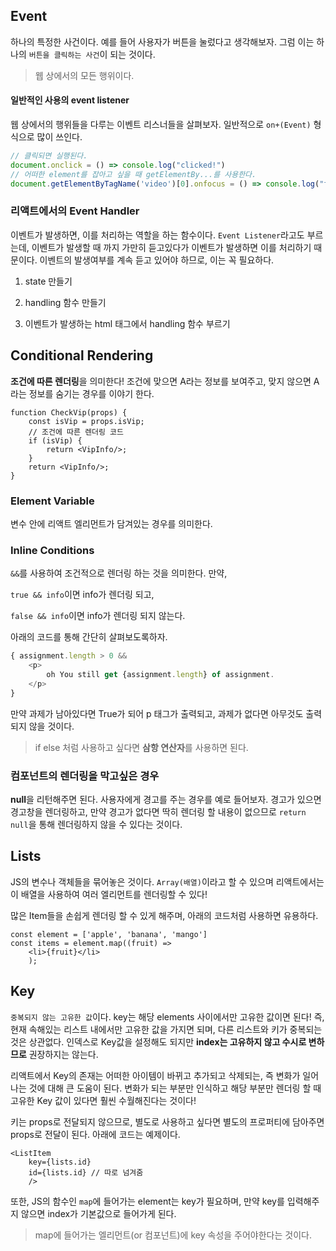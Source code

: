 ## Event

하나의 특정한 사건이다. 예를 들어 사용자가 버튼을 눌렀다고 생각해보자. 그럼 이는 하나의 `버튼을 클릭하는 사건`이 되는 것이다. 

> 웹 상에서의 모든 행위이다.

#### 일반적인 사용의 event listener

웹 상에서의 행위들을 다루는 이벤트 리스너들을 살펴보자. 일반적으로 `on+(Event)` 형식으로 많이 쓰인다.

```js
// 클릭되면 실행된다.
document.onclick = () => console.log("clicked!")
// 어떠한 element를 잡아고 싶을 때 getElementBy...를 사용한다.
document.getElementByTagName('video')[0].onfocus = () => console.log("focused!")
```

 ### 리액트에서의 Event Handler

이벤트가 발생하면, 이를 처리하는 역할을 하는 함수이다. `Event Listener`라고도 부르는데, 이벤트가 발생할 때 까지 가만히 듣고있다가 이벤트가 발생하면 이를 처리하기 때문이다. 이벤트의 발생여부를 계속 듣고 있어야 하므로, 이는 꼭 필요하다.

1. state 만들기

2. handling 함수 만들기

3. 이벤트가 발생하는 html 태그에서 handling 함수 부르기

   

## Conditional Rendering

**조건에 따른 렌더링**을 의미한다! 조건에 맞으면 A라는 정보를 보여주고, 맞지 않으면 A라는 정보를 숨기는 경우를 이야기 한다.

```react
function CheckVip(props) {
	const isVip = props.isVip;
    // 조건에 따른 렌더링 코드
    if (isVip) {
        return <VipInfo/>;
    }
    return <VipInfo/>;
}
```

### Element Variable

변수 안에 리액트 엘리먼트가 담겨있는 경우를 의미한다.

### Inline Conditions

`&&`를 사용하여 조건적으로 렌더링 하는 것을 의미한다. 만약,

`true && info`이면 info가 렌더링 되고,

`false && info`이면 info가 렌더링 되지 않는다.

아래의 코드를 통해 간단히 살펴보도록하자.

```js
{ assignment.length > 0 &&
	<p>
		oh You still get {assignment.length} of assignment.
	</p>
}
```

만약 과제가 남아있다면 True가 되어 p 태그가 출력되고, 과제가 없다면 아무것도 출력되지 않을 것이다.

> if else 처럼 사용하고 싶다면 **삼항 연산자**를 사용하면 된다.

### 컴포넌트의 렌더링을 막고싶은 경우

**null**을 리턴해주면 된다. 사용자에게 경고를 주는 경우를 예로 들어보자. 경고가 있으면 경고창을 렌더링하고, 만약 경고가 없다면 딱히 렌더링 할 내용이 없으므로 `return null`을 통해 렌더링하지 않을 수 있다는 것이다.



## Lists

JS의 변수나 객체들을 묶어놓은 것이다. `Array(배열)`이라고 할 수 있으며 리액트에서는 이 배열을 사용하여 여러 엘리먼트를 렌더링할 수 있다!

많은  Item들을 손쉽게 렌더링 할 수 있게 해주며, 아래의 코드처럼 사용하면 유용하다.

```
const element = ['apple', 'banana', 'mango']
const items = element.map((fruit) =>
	<li>{fruit}</li>
	);
```



## Key

`중복되지 않는 고유한 값`이다. key는 해당 elements 사이에서만 고유한 값이면 된다! 즉, 현재 속해있는 리스트 내에서만 고유한 값을 가지면 되며, 다른 리스트와 키가  중복되는 것은 상관없다. 인덱스로 Key값을 설정해도 되지만 **index는 고유하지 않고 수시로 변하므로** 권장하지는 않는다.

리액트에서 Key의 존재는 어떠한 아이템이 바뀌고 추가되고 삭제되는, 즉 변화가 일어나는 것에 대해 큰 도움이 된다. 변화가 되는 부분만 인식하고 해당 부분만 렌더링 할 때 고유한 Key 값이 있다면 훨씬 수월해진다는 것이다!

키는 props로 전달되지 않으므로, 별도로 사용하고 싶다면 별도의 프로퍼티에 담아주면 props로 전달이 된다. 아래에 코드는 예제이다.

```react
<ListItem
	key={lists.id}
	id={lists.id} // 따로 넘겨줌
	/>
```

또한, JS의 함수인 `map`에 들어가는 element는 key가 필요하며, 만약 key를 입력해주지 않으면 index가 기본값으로 들어가게 된다.

> map에 들어가는 엘리먼트(or 컴포넌트)에 key 속성을 주어야한다는 것이다.